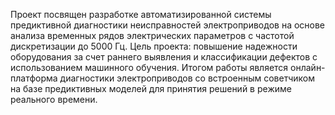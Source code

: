Проект посвящен разработке автоматизированной системы предиктивной диагностики неисправностей электроприводов на основе анализа временных рядов электрических параметров с частотой дискретизации до 5000 Гц. 
Цель проекта: повышение надежности оборудования за счет раннего выявления и классификации дефектов с использованием машинного обучения. 
Итогом работы является онлайн-платформа диагностики электроприводов со встроенным советчиком на базе предиктивных моделей для принятия решений в режиме реального времени. 
